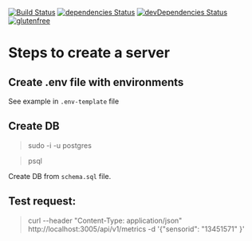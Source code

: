 [![Build Status](https://travis-ci.org/4-life/meters-data-api.svg?branch=master)](https://travis-ci.org/4-life/meters-data-api)
[![dependencies Status](https://david-dm.org/4-life/meters-data-api/status.svg)](https://david-dm.org/4-life/meters-data-api)
[![devDependencies Status](https://david-dm.org/4-life/meters-data-api/dev-status.svg)](https://david-dm.org/4-life/meters-data-api?type=dev)
[![glutenfree](https://img.shields.io/badge/Gluten-Free-green.svg)](https://github.com/4-life/meters-data-api)

# Steps to create a server

## Create .env file with environments

See example in `.env-template` file

## Create DB

> sudo -i -u postgres

> psql

Create DB from `schema.sql` file.

## Test request:

> curl --header "Content-Type: application/json" http://localhost:3005/api/v1/metrics -d '{"sensorid": "13451571" }'
